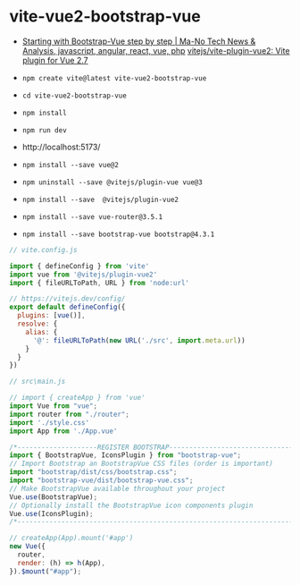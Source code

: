 # vite-vue2-bootstrap-vue

- [Starting with Bootstrap-Vue step by step | Ma-No Tech News & Analysis, javascript, angular, react, vue, php](https://www.ma-no.org/en/programming/javascript/starting-with-bootstrap-vue-step-by-step)
[vitejs/vite-plugin-vue2: Vite plugin for Vue 2.7](https://github.com/vitejs/vite-plugin-vue2)

- `npm create vite@latest vite-vue2-bootstrap-vue`
- `cd vite-vue2-bootstrap-vue`
- `npm install`
- `npm run dev`
- http://localhost:5173/

- `npm install --save vue@2`
- `npm uninstall --save @vitejs/plugin-vue vue@3`
- `npm install --save  @vitejs/plugin-vue2`
- `npm install --save vue-router@3.5.1`
- `npm install --save bootstrap-vue bootstrap@4.3.1`

```js
// vite.config.js

import { defineConfig } from 'vite'
import vue from '@vitejs/plugin-vue2'
import { fileURLToPath, URL } from 'node:url'

// https://vitejs.dev/config/
export default defineConfig({
  plugins: [vue()],
  resolve: {
    alias: {
      '@': fileURLToPath(new URL('./src', import.meta.url))
    }
  }
})
```

```js
// src\main.js

// import { createApp } from 'vue'
import Vue from "vue";
import router from "./router";
import './style.css'
import App from './App.vue'

/*--------------------REGISTER BOOTSTRAP---------------------------------*/
import { BootstrapVue, IconsPlugin } from "bootstrap-vue";
// Import Bootstrap an BootstrapVue CSS files (order is important)
import "bootstrap/dist/css/bootstrap.css";
import "bootstrap-vue/dist/bootstrap-vue.css";
// Make BootstrapVue available throughout your project
Vue.use(BootstrapVue);
// Optionally install the BootstrapVue icon components plugin
Vue.use(IconsPlugin);
/*-----------------------------------------------------------------------*/

// createApp(App).mount('#app')
new Vue({
  router,
  render: (h) => h(App),
}).$mount("#app");

```
